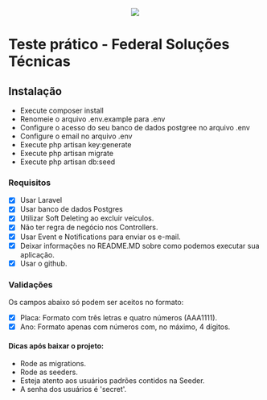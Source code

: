<p align="center"><img src="http://site.federalst.com.br/fsmail.jpg"></p>


# Teste prático - Federal Soluções Técnicas

## Instalação 
* Execute composer install
* Renomeie o arquivo .env.example para .env
* Configure o acesso do seu banco de dados postgree no arquivo .env
* Configure o email no arquivo .env
* Execute php artisan key:generate
* Execute php artisan migrate
* Execute php artisan db:seed

### Requisitos
- [X] Usar Laravel
- [X] Usar banco de dados Postgres
- [X] Utilizar Soft Deleting ao excluir veículos.
- [X] Não ter regra de negócio nos Controllers.
- [X] Usar Event e Notifications para enviar os e-mail.
- [X] Deixar informações no README.MD sobre como podemos executar sua aplicação.
- [X] Usar o github.

### Validações
Os campos abaixo só podem ser aceitos no formato:
- [X] Placa: Formato com três letras e quatro números (AAA1111).
- [X] Ano: Formato apenas com números com, no máximo, 4 dígitos.

#### Dicas após baixar o projeto:
- Rode as migrations.
- Rode as seeders.
- Esteja atento aos usuários padrões contidos na Seeder.
- A senha dos usuários é 'secret'.

